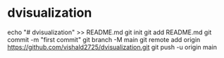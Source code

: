 # dvisualization
echo "# dvisualization" >> README.md
git init
git add README.md
git commit -m "first commit"
git branch -M main
git remote add origin https://github.com/vishald2725/dvisualization.git
git push -u origin main

